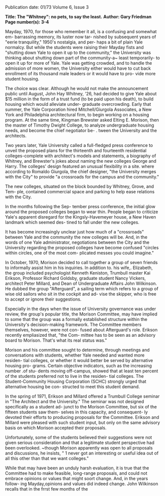 Publication date: 01/73
Volume 6, Issue 3

**Title: The "Whitney": no pets, to say the least.**
**Author: Gary Friedman**
**Page number(s): 3-4**

Mayday, 1970, for those who remember 
it all, is a confusing and somewhat em-
barrassing memory, its luster now tar-
nished by subsequent years of "eerie 
tranquility," 1950's nostalgia, and per-
haps a bit of plain Yale normalcy. But 
while the students were raising their 
Mayday fists and "shutting down Yale 
to open it up to the community," the 
University was thinking about shutting 
down part of the community-a~ least 
temporarily- to open it up for more of 
Yale. Yale was getting crowded, and to 
handle the admission of more women, 
the University either would have to 
cut back enrollment of its thousand 
male leaders or it would have to pro-
vide more student housing. 


The choice was clear. Although he 
would not make the announcement 
public until August, John Hay Whitney, 
'26, had decided to give Yale about 
$15 million in the form of a trust fund 
(to be paid upon his death), to build 
housing which would alleviate under-
graduate overcrowding. Early that 
summer, the Yale Corporation hired 
Mitchell/Giurgola Associates, a New 
York and Philadelphia architectural 
firm, to begin working on a housing 
program. At the same time, Kingman 
Brewster asked Elting E. Morison, then 
the master of Timothy Dwight College, 
to analyze undergraduate housing needs, 
and become the chief negotiator be- . 
tween the University and the architects. 


Two years later, Yale University 
called a full-fledged press conference 
to unveil the proposed plans for the 
thirteenth and fourteenth residential 
colleges-complete with architect's 
models and statements, a biography 
of Whitney, and Brewster's jokes about 
naming the new colleges George and 
Harry. The colleges' design featured 
an unusual flexibility in a site. where 
according to Romaldo Giurgola, the 
chief designer, "the University merges 
with the City" to provide "a crossroads 
for the campus and the community." 


The new colleges, situated on the block 
bounded by Whitney, Grove, and Tem-
ple, contained commercial space and 
parking to help ease relations with the 
City. 


ln the months following the Sep-
tember press conference, the initial 
glow around the proposed colleges 
began to wear thin. People began to 
criticize Yale's apparent disregard for 
the Kingsly-Havemeyer house, a New 
Haven landmark which seemed des-
tined to fall under the new colleges. 


It has become increasingly unclear 
just how much of a "crossroads" 
between Yale and the community 
the new colleges will be. And, in 
the words of one Yale administrator, 
negotiations between the City and 
the University regarding the proposed 
colleges have become confused "circles 
within circles, one of the most com-
plicated messes you could imagine." 


In October, 1970, Morison decided 
to call together a group of seven friends 
to informally assist him in his inquiries. 
ln addition to. his wife,. Elizabeth, the 
group included psychologist Kenneth 
Keniston, Trumbull master Kai Erikson, 
Professor Richard Goldsby, graduate 
student Nancy Vickers, architect Peter 
Millard, and Dean of Undergraduate 
Affairs John Wilkinson. He dubbed 
the group "Afterguard", a sailing term 
which refers to a group of wise old 
sailors who sit in the cockpit and ad-
vise the skipper, who is free to accept 
or ignore their suggestions. 


Especially in the days when the 
issue of University governance was 
under review, the group's popular title, 
the Morison Committee, may have 
implied to some that the group was a 
formally established structure within 
the University's decision-making 
framework. The Committee members 
themselves, however, were not con-
fused about Afterguard's role. Erikson 
recently empliasized that, "the Com-
mittee has to be seen as an advisory 
board to Morison. That's what its real 
status was." 


Morison and his committee sought 
to determine, through meetings and 
conversations with students, whether 
Yale needed and wanted more residen-
tial colleges, or whether it would better 
be served by alternative housing pro-
grams. Certain objective indicators, 
such as the increasing number .of stu-
dents moving off-campus, showed that 
at least ten percent of the students 
preferred not to live in the residen-
tial colleges. The Student-Community 
Housing Corporation (SCHC) strongly 
urged that alternative housing be con-
structed to meet this student demand. 


In the spring of 1971, Erikson and 
Millard offered a Trumbull College 
seminar in "The Architect and the 
University." The seminar was not 
designed specifically as a student ad-
junct to the Morison Committee, but 
six of the fifteen students saw them-
selves in this capacity, and consequent-
ly devoted their efforts to producing 
proposals for the Committee. Erikson 
and Millard were pleased with such 
student input, but only on the same 
advisory basis on which Morison 
accepted their proposals. 


Unfortunately, some of the students 
believed their suggestions were not 
given serious consideration and that 
a legitimate student perspective had 
been overlooked. ~though Morison 
apparently was open to all proposals 
and discussions, he insists, " 1 never 
got an interesting or useful idea out 
of all this other than that we want 
colleges." 


While that may have been an unduly 
harsh evaluation, it is true that the 
Committee had to make feasible, 
long-range proposals, and could not 
embrace opinions or values that might 
soort change. And, in the years follow-
ing Mayday,opinions and values did 
indeed change. John Wilkinson recalls 
that in the frrst few months of the